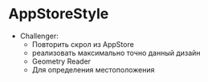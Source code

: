 # AppStoreStyle
    
- Challenger:
    - Повторить скрол из AppStore
    - реализовать максимально точно данный дизайн
    - Geometry Reader
    - Для определения местоположения
